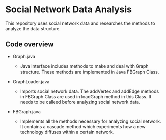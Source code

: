 # Social Network Data Analysis

This repository uses social network data and researches the methods to analyze the data structure.

## Code overview

* Graph.java
  * Java Interface includes methods to make and deal with Graph structure. These methods are implemented in Java FBGraph Class.

* GraphLoader.java
  * Imports social network data. The addVertex and addEdge methods in FBGraph Class are used in loadGraph method in this Class. It needs to be calleed before analyzing social network data.

* FBGraph.java
  * Implements all the methods necessary for analyzing social network. It contains a cascade method which experiments how a new technology diffuses within a certain network. 
